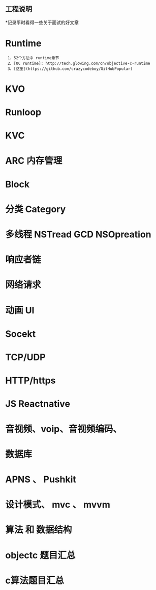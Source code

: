 
## 工程说明
  *记录平时看得一些关于面试的好文章

# Runtime
     1、52个方法中 runtime章节
     2、[OC runtime]: http://tech.glowing.com/cn/objective-c-runtime
     3、[这里](https://github.com/crazycodeboy/GitHubPopular)

# KVO

# Runloop


# KVC 


# ARC  内存管理


# Block

# 分类 Category

# 多线程 NSTread GCD NSOpreation

# 响应者链


# 网络请求

# 动画 UI



# Socekt


# TCP/UDP

# HTTP/https

# JS Reactnative

# 音视频、voip、音视频编码、

# 数据库


# APNS 、 Pushkit


# 设计模式、 mvc 、 mvvm

# 算法 和  数据结构



# objectc 题目汇总


# c算法题目汇总




	

